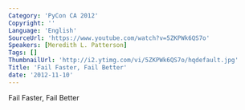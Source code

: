 ```yaml
---
Category: 'PyCon CA 2012'
Copyright: ''
Language: 'English'
SourceUrl: 'https://www.youtube.com/watch?v=5ZKPWk6QS7o'
Speakers: [Meredith L. Patterson]
Tags: []
ThumbnailUrl: 'http://i2.ytimg.com/vi/5ZKPWk6QS7o/hqdefault.jpg'
Title: 'Fail Faster, Fail Better'
date: '2012-11-10'
---
```

Fail Faster, Fail Better
